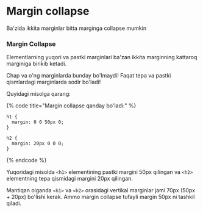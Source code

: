 # Margin collapse

Ba'zida ikkita marginlar bitta marginga collapse mumkin

### Margin Collapse <a href="#margin-collapse" id="margin-collapse"></a>

Elementlarning yuqori va pastki marginlari ba'zan ikkita marginning kattaroq marginiga birikib ketadi.

Chap va o'ng marginlarda bunday bo'lmaydi! Faqat tepa va pastki qismlardagi marginlarda sodir bo'ladi!

Quyidagi misolga qarang:

{% code title="Margin collapse qanday bo'ladi:" %}
```
h1 {
  margin: 0 0 50px 0;
}

h2 {
  margin: 20px 0 0 0;
}
```
{% endcode %}

Yuqoridagi misolda `<h1>` elementining pastki margini 50px qilingan va `<h2>` elementning tepa qismidagi margini 20px qilingan.

Mantiqan olganda `<h1>` va `<h2>` orasidagi vertikal marginlar jami 70px (50px + 20px) bo'lishi kerak. Ammo margin collapse tufayli margin 50px ni tashkil qiladi.
